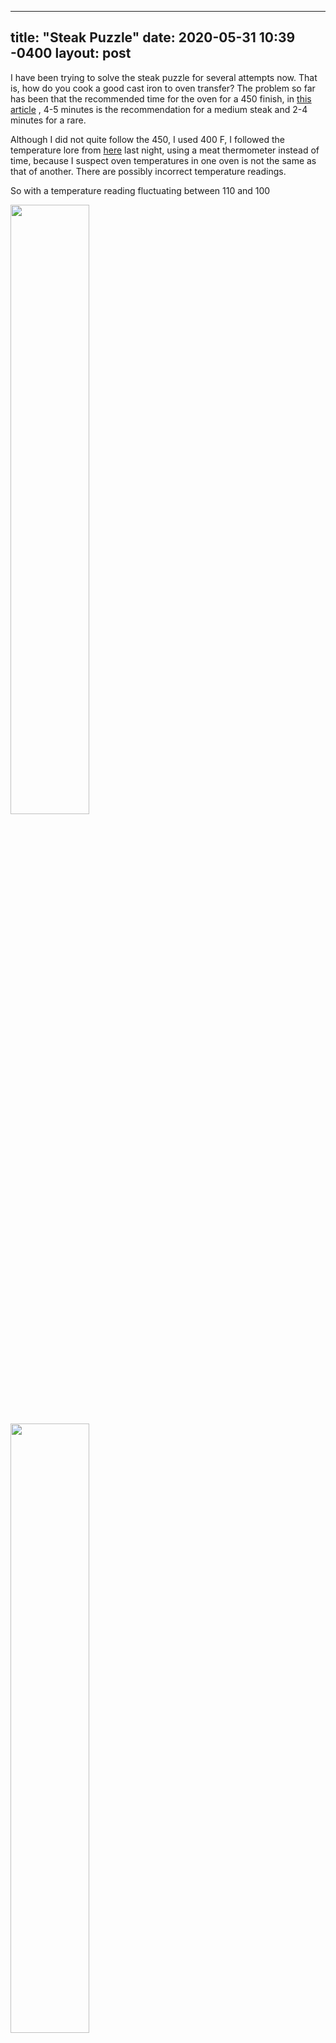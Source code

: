 
---
title: "Steak Puzzle"
date: 2020-05-31 10:39 -0400
layout: post
---

I have been trying to solve the steak puzzle for several attempts now. That is, how do you cook a good cast iron to oven transfer? The problem so far has been that the recommended time for the oven for a 450 finish, in [this article](https://www.therisingspoon.com/2013/04/how-to-cook-perfect-steak-in-cast-iron.html?m=1) , 4-5 minutes is the recommendation for a medium steak and 2-4 minutes for a rare.

Although I did not quite follow the 450, I used 400 F, I followed the temperature lore from [here](https://www.foodandwine.com/how/grilling-mistakes-avoid-according-chefs) last night, using a meat thermometer instead of time, because I suspect oven temperatures in one oven is not the same as that of another. There are possibly incorrect temperature readings.

So with a temperature reading fluctuating between 110 and 100

<img src="https://my-blog-content.s3.amazonaws.com/2020/2020-05-steak/2020-05-30+22.22.41-temp110.jpg" width="50%"/>

<img src="https://my-blog-content.s3.amazonaws.com/2020/2020-05-steak/2020-05-30+22.27.51-temp101.jpg" width="50%"/>

with just 5 minutes after, just doing the stove top cast iron for now, here is what the inside looked like.

<img src="https://my-blog-content.s3.amazonaws.com/2020/2020-05-steak/2020-05-30+22.43.33-precut.jpg" width="50%"/>

So I know doing these pre-cuts is sacrilegious, but I just wanted to see.

At this point, and oh I was trying this new Le Creuset grill pan that my partner in crime acquisitioned, I was just trying to see if the new grill pan can cook the steak to temperature without using the oven. I forgot to mention this steak was huge. It was like 2 to 3 inches in thickness mostly.

Anyway, the weird part next is that after several attempts in the oven at 400 F, after about 15 minutes in the oven, best reading I got was 128F,

<img src="https://my-blog-content.s3.amazonaws.com/2020/2020-05-steak/2020-05-30+23.06.51-128.jpg" width="50%" />

And oddly enough after even more time in the oven, my readings fell down back to 120 F.

<img src="https://my-blog-content.s3.amazonaws.com/2020/2020-05-steak/2020-05-30+23.24.17-temp120.jpg" width="50%" />

At this point we (I) just ate the steak. The steak at this point (now maybe 30 minutes in the oven?) was clearly well done.

<img src="https://my-blog-content.s3.amazonaws.com/2020/2020-05-steak/2020-05-30+23.45.32.jpg" width="50%" />

I guess I only took one photo because it was still tasty with a lot of Utah salt.

But nonetheless I am confused by the discrepancy of 130F being a temp according to that Food & Wine article as being a "medium rare" classification.

But bone-the-less, at this point I suspect either the thermometer is faulty after being exposed to super high heat the other day (300+ even though it is only rated to 220) or the steak actually cools extremely fast after I take it out of the oven to do the measurement? Anyway my partner in crime here suggested I make a pie for which the temp for me at least consistently reads 170 for done-ness and in comparing the thermometer outcome in a known scenario I will take the excuse to make a pie  thank you!

<img src="https://my-blog-content.s3.amazonaws.com/2020/2020-05-steak/2020-05-23+21.39.04-cheesecake.jpg" width="50%" />
